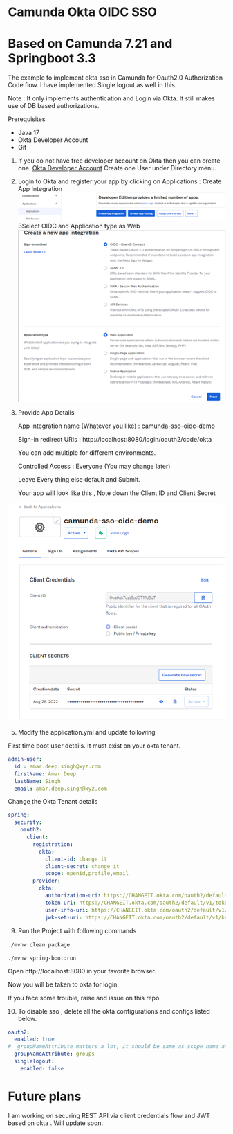 # Camunda Okta OIDC SSO 

# Based on Camunda 7.21 and Springboot 3.3 

The example to implement okta sso in Camunda for Oauth2.0 Authorization Code flow.
I have implemented Single logout as well in this.

Note : It only implements authentication and Login via Okta. It still makes use of DB 
based authorizations.

Prerequisites
* Java 17
* Okta Developer Account
* Git

1. If you do not have free developer account on Okta then you can create one.
[Okta Developer Account](https://developer.okta.com/)
Create one User under Directory menu. 
2. Login to Okta and register your app by clicking on Applications : Create App Integration
![img.png](img/img.png)
3Select OIDC and Application type as Web
![img_2.png](img/img_2.png)
4. Provide App Details

   App integration name (Whatever you like) : camunda-sso-oidc-demo
   
   Sign-in redirect URIs : http://localhost:8080/login/oauth2/code/okta

   You can add multiple for different environments.

   Controlled Access : Everyone (You may change later)   

   Leave Every thing else default and Submit.

   Your app will look like this , Note down the Client ID and Client Secret

![img_4.png](img/img_4.png)

5. Modify the application.yml and update following

First time boot user details. It must exist on your okta tenant.
```yaml 
admin-user:
  id : amar.deep.singh@xyz.com
  firstName: Amar Deep
  lastName: Singh
  email: amar.deep.singh@xyz.com
```
Change the Okta Tenant details

```yaml
spring:
  security:
    oauth2:
      client:
        registration:
          okta:
            client-id: change it
            client-secret: change it
            scope: openid,profile,email
        provider:
          okta:
            authorization-uri: https://CHANGEIT.okta.com/oauth2/default/v1/authorize
            token-uri: https://CHANGEIT.okta.com/oauth2/default/v1/token
            user-info-uri: https://CHANGEIT.okta.com/oauth2/default/v1/userinfo
            jwk-set-uri: https://CHANGEIT.okta.com/oauth2/default/v1/keys
```

9. Run the Project with following commands

`./mvnw clean package`

`./mvnw spring-boot:run`

Open http://localhost:8080 in your favorite browser.

Now you will be taken to okta for login.

If you face some trouble, raise and issue on this repo.

10. To disable sso , delete all the okta configurations and configs listed below. 

```yaml
oauth2:
  enabled: true
#  groupNameAttribute matters a lot, it should be same as scope name and claim name. Defaults to groups
  groupNameAttribute: groups
  singlelogout:
    enabled: false
```

# Future plans 

I am working on securing REST API via client credentials flow and JWT based on okta . Will update soon.
